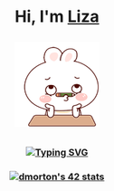 <h1 align="center">Hi, I'm <a href="https://t.me/stormbel" target="_blank">Liza</a>

<img src="https://github.com/darkbels/darkbels/blob/main/imgs/cute.gif" height="150" width="150"/></h1>

<h3 align="center"><a href="https://git.io/typing-svg"><img src="https://readme-typing-svg.herokuapp.com?font=Michroma&size=15&pause=1000&color=0258DA&center=true&width=435&lines=I'm+a+student+of+Ecole+42+programming+school" alt="Typing SVG" /></a></h3>

<h3 align="center"><a href="https://github.com/JaeSeoKim/badge42"><img src="https://badge42.vercel.app/api/v2/cl9603a7u00730gl7e4po06n5/stats?cursusId=21&coalitionId=92" alt="dmorton's 42 stats" /></a></h3>

<!--
**darkbels/darkbels** is a ✨ _special_ ✨ repository because its `README.md` (this file) appears on your GitHub profile.

Here are some ideas to get you started:

- 🔭 I’m currently working on ...
- 🌱 I’m currently learning ...
- 👯 I’m looking to collaborate on ...
- 🤔 I’m looking for help with ...
- 💬 Ask me about ...
- 📫 How to reach me: ...
- 😄 Pronouns: ...
- ⚡ Fun fact: ...
-->
